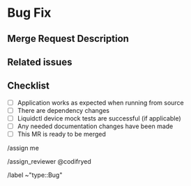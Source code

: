 # Bug Fix

## Merge Request Description

## Related issues

## Checklist

- [ ] Application works as expected when running from source
- [ ] There are dependency changes
- [ ] Liquidctl device mock tests are successful (if applicable)
- [ ] Any needed documentation changes have been made
- [ ] This MR is ready to be merged

/assign me

/assign_reviewer @codifryed

/label ~"type::Bug"
